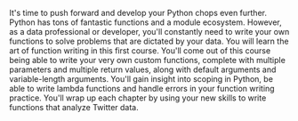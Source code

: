 It's time to push forward and develop your Python chops even further. Python has tons of fantastic functions and a module ecosystem. However, as a data professional or developer, you'll constantly need to write your own functions to solve problems that are dictated by your data. You will learn the art of function writing in this first course. You'll come out of this course being able to write your very own custom functions, complete with multiple parameters and multiple return values, along with default arguments and variable-length arguments. You'll gain insight into scoping in Python, be able to write lambda functions and handle errors in your function writing practice. You'll wrap up each chapter by using your new skills to write functions that analyze Twitter data.
